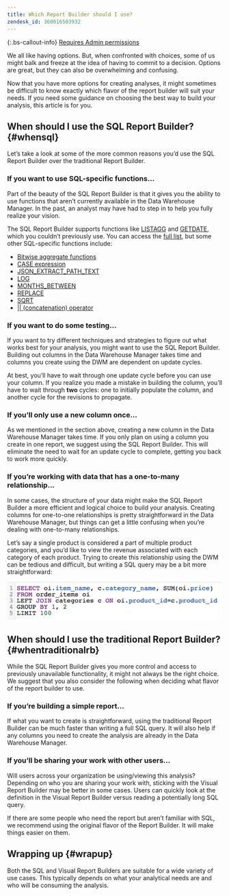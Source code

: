 ```yaml
---
title: Which Report Builder should I use?
zendesk_id: 360016503932
---
```


{:.bs-callout-info}
[Requires Admin permissions](../../administrator/user-management/user-management.md)

We all like having options. But, when confronted with choices, some of us might balk and freeze at the idea of having to commit to a decision. Options are great, but they can also be overwhelming and confusing.

Now that you have more options for creating analyses, it might sometimes be difficult to know exactly which flavor of the report builder will suit your needs. If you need some guidance on choosing the best way to build your analysis, this article is for you.

## When should I use the SQL Report Builder? {#whensql}

Let’s take a look at some of the more common reasons you’d use the SQL Report Builder over the traditional Report Builder.

### If you want to use SQL-specific functions…

Part of the beauty of the SQL Report Builder is that it gives you the ability to use functions that aren’t currently available in the Data Warehouse Manager. In the past, an analyst may have had to step in to help you fully realize your vision.

The SQL Report Builder supports functions like [LISTAGG](https://docs.aws.amazon.com/redshift/latest/dg/r_LISTAGG.html) and [GETDATE](https://docs.aws.amazon.com/redshift/latest/dg/r_GETDATE.html), which you couldn’t previously use. You can access the [full list](https://docs.aws.amazon.com/redshift/latest/dg/c_SQL_functions.html), but some other SQL-specific functions include:

* [Bitwise aggregate functions](https://docs.aws.amazon.com/redshift/latest/dg/c_bitwise_aggregate_functions.html)
* [CASE expression](https://docs.aws.amazon.com/redshift/latest/dg/r_CASE_function.html)
* [JSON_EXTRACT_PATH_TEXT](https://docs.aws.amazon.com/redshift/latest/dg/JSON_EXTRACT_PATH_TEXT.html)
* [LOG](https://docs.aws.amazon.com/redshift/latest/dg/r_LOG.html)
* [MONTHS_BETWEEN](https://docs.aws.amazon.com/redshift/latest/dg/r_MONTHS_BETWEEN_function.html)
* [REPLACE](https://docs.aws.amazon.com/redshift/latest/dg/r_REPLACE.html)
* [SQRT](https://docs.aws.amazon.com/redshift/latest/dg/r_SQRT.html)
* [&#124;&#124; (concatenation) operator](https://docs.aws.amazon.com/redshift/latest/dg/r_concat_op.html)

### If you want to do some testing…

If you want to try different techniques and strategies to figure out what works best for your analysis, you might want to use the SQL Report Builder. Building out columns in the Data Warehouse Manager takes time and columns you create using the DWM are dependent on update cycles.

At best, you’ll have to wait through one update cycle before you can use your column. If you realize you made a mistake in building the column, you’ll have to wait through **two** cycles: one to initially populate the column, and another cycle for the revisions to propagate.

### If you’ll only use a new column once…

As we mentioned in the section above, creating a new column in the Data Warehouse Manager takes time. If you only plan on using a column you create in one report, we suggest using the SQL Report Builder. This will eliminate the need to wait for an update cycle to complete, getting you back to work more quickly.

### If you’re working with data that has a one-to-many relationship…

In some cases, the structure of your data might make the SQL Report Builder a more efficient and logical choice to build your analysis. Creating columns for one-to-one relationships is pretty straightforward in the Data Warehouse Manager, but things can get a little confusing when you’re dealing with one-to-many relationships.

Let’s say a single product is considered a part of multiple product categories, and you’d like to view the revenue associated with each category of each product. Trying to create this relationship using the DWM can be tedious and difficult, but writing a SQL query may be a bit more straightforward:

![](../../assets/When_should_I_use_the_RB_2.png)

## When should I use the traditional Report Builder? {#whentraditionalrb}

While the SQL Report Builder gives you more control and access to previously unavailable functionality, it might not always be the right choice. We suggest that you also consider the following when deciding what flavor of the report builder to use.

### If you’re building a simple report…

If what you want to create is straightforward, using the traditional Report Builder can be much faster than writing a full SQL query. It will also help if any columns you need to create the analysis are already in the Data Warehouse Manager.

### If you’ll be sharing your work with other users…

Will users across your organization be using/viewing this analysis? Depending on who you are sharing your work with, sticking with the Visual Report Builder may be better in some cases. Users can quickly look at the definition in the Visual Report Builder versus reading a potentially long SQL query.

If there are some people who need the report but aren’t familiar with SQL, we recommend using the original flavor of the Report Builder. It will make things easier on them.

## Wrapping up {#wrapup}

Both the SQL and Visual Report Builders are suitable for a wide variety of use cases. This typically depends on what your analytical needs are and who will be consuming the analysis.
